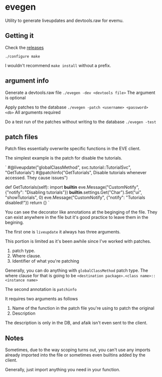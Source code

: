 # evegen

Utility to generate liveupdates and devtools.raw for evemu.

## Getting it

Check the [releases](https://github.com/THUNDERGROOVE/evegen/releases/)

`./configure
make
`

I wouldn't recommend `make install` without a prefix.

## argument info

Generate a devtools.raw file
`./evegen -dev <devtools file>`
The argument is optional

Apply patches to the database
`./evegen -patch <username> <password> <db>`
All arguments required

Do a test run of the patches without writing to the database
`./evegen -test` 

## patch files

Patch files essentially overwrite specific functions in the EVE client.

The simplest example is the patch for disable the tutorials.

`
#@liveupdate("globalClassMethod", svc.tutorial::TutorialSvc", "GetTutorials")
#@patchinfo("GetTutorials", Disable tutorials whenever accessed.  They cause issues")

def GetTutorials(self):
    import __builtin__
    eve.Message("CustomNotify", {"notify": "Disabling tutorials"})
    __builtin__.settings.Get("Char").Set("ui", "showTutorials", 0)
    eve.Message("CustomNotify", {"notify": "Tutorials disabled!"})
    return {}
`

You can see the decorator like annotations at the beginging of the file.  They can exist anywhere in the file but it's good practice to leave them in the begining.

The first one is `liveupdate` it always has three arguments.

This portion is limited as it's been awhile since I've worked with patches.

1. patch type.
2. Where clause. 
3. Identifier of what you're patching

Generally, you can do anything with `globalClassMethod` patch type.
The where clause for that is going to be 
`<destination package>.<class name>::<instance name>`

The second annotation is `patchinfo`

It requires two arguments as follows

1. Name of the function in the patch file you're using to patch the original
2. Description

The description is only in the DB, and afaik isn't even sent to the client.

## Notes

Sometimes, due to the way scoping turns out, you can't use any imports already imported into the file or sometimes even builtins added by the client.

Generally, just import anything you need in your function.
